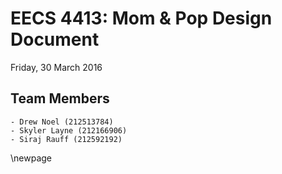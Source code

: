 # EECS 4413: Mom & Pop Design Document
Friday, 30 March 2016

## Team Members  

    - Drew Noel (212513784)  
    - Skyler Layne (212166906)  
    - Siraj Rauff (212592192)  

\newpage  

